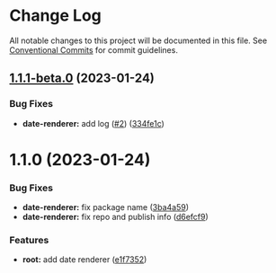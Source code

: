 # Change Log

All notable changes to this project will be documented in this file.
See [Conventional Commits](https://conventionalcommits.org) for commit guidelines.

## [1.1.1-beta.0](https://github.com/harutyunhayrapetyanst/monorepo-cicd/compare/@harutyunhayrapetyanst/date-renderer@1.1.0...@harutyunhayrapetyanst/date-renderer@1.1.1-beta.0) (2023-01-24)


### Bug Fixes

* **date-renderer:** add log ([#2](https://github.com/harutyunhayrapetyanst/monorepo-cicd/issues/2)) ([334fe1c](https://github.com/harutyunhayrapetyanst/monorepo-cicd/commit/334fe1cdb808d2bc8ebfaac760971543e3d441fb))





# 1.1.0 (2023-01-24)


### Bug Fixes

* **date-renderer:** fix package name ([3ba4a59](https://github.com/harutyunhayrapetyanst/monorepo-cicd/commit/3ba4a59bc9e206e82dd3d5eb34b8250232d67113))
* **date-renderer:** fix repo and publish info ([d6efcf9](https://github.com/harutyunhayrapetyanst/monorepo-cicd/commit/d6efcf9fba4a748fd745fa50fe196e14f13328f6))


### Features

* **root:** add date renderer ([e1f7352](https://github.com/harutyunhayrapetyanst/monorepo-cicd/commit/e1f7352283d0562810ee2bcd43f75355855055a3))
